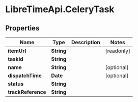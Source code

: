 # LibreTimeApi.CeleryTask

## Properties

Name | Type | Description | Notes
------------ | ------------- | ------------- | -------------
**itemUrl** | **String** |  | [readonly] 
**taskId** | **String** |  | 
**name** | **String** |  | [optional] 
**dispatchTime** | **Date** |  | [optional] 
**status** | **String** |  | 
**trackReference** | **String** |  | 


